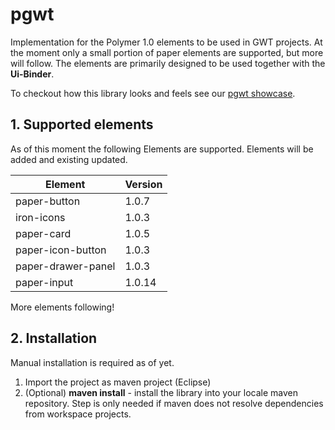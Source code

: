 # pgwt

Implementation for the Polymer 1.0 elements to be used in GWT projects.
At the moment only a small portion of paper elements are supported, but more will follow.
The elements are primarily designed to be used together with the **Ui-Binder**. 

To checkout how this library looks and feels see our [pgwt showcase](https://github.com/LuxActive/pgwt.showcase).

## 1. Supported elements
As of this moment the following Elements are supported. Elements will be added and existing updated.

| Element		| Version	|
| --------		| -------- 	|
| paper-button	| 1.0.7		|
| iron-icons	| 1.0.3		|
| paper-card	| 1.0.5		|
| paper-icon-button	| 1.0.3		|
| paper-drawer-panel	| 1.0.3		|
| paper-input	| 1.0.14		|

More elements following!

## 2. Installation
Manual installation is required as of yet.

1. Import the project as maven project (Eclipse)
2. (Optional) **maven install** - install the library into your locale maven repository. Step is only needed if maven does not resolve dependencies from workspace projects.